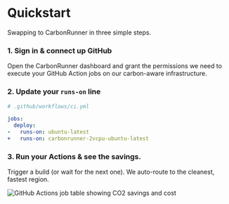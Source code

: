 # Quickstart

Swapping to CarbonRunner in three simple steps.

### 1. Sign in & connect up GitHub

Open the CarbonRunner dashboard and grant the permissions we need to execute your GitHub Action jobs on our carbon-aware infrastructure.

### 2. Update your `runs-on` line

```yml
# .github/workflows/ci.yml

jobs:
  deploy:
-   runs-on: ubuntu-latest
+   runs-on: carbonrunner-2vcpu-ubuntu-latest
```

### 3. Run your Actions & see the savings.

Trigger a build (or wait for the next one). We auto-route to the cleanest, fastest region.

![GitHub Actions job table showing CO2 savings and cost](https://carbon-runner.imgix.net/jobs-list.png)
